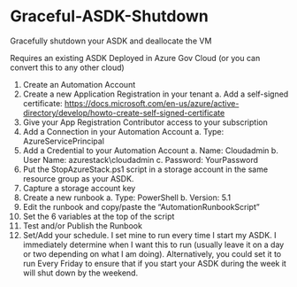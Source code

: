 # Graceful-ASDK-Shutdown
Gracefully shutdown your ASDK and deallocate the VM

Requires an existing ASDK Deployed in Azure Gov Cloud (or you can convert this to any other cloud)

1.	Create an Automation Account
2.	Create a new Application Registration in your tenant
a.	Add a self-signed certificate:	https://docs.microsoft.com/en-us/azure/active-directory/develop/howto-create-self-signed-certificate
3.	Give your App Registration Contributor access to your subscription
4.	Add a Connection in your Automation Account
a.	Type: AzureServicePrincipal
5.	Add a Credential to your Automation Account
a.	Name: Cloudadmin
b.	User Name: azurestack\cloudadmin
c.	Password: YourPassword
6.	Put the StopAzureStack.ps1 script in a storage account in the same resource group as your ASDK.
7.	Capture a storage account key
8.	Create a new runbook
a.	Type: PowerShell 
b.	Version: 5.1
9.	Edit the runbook and copy/paste the “AutomationRunbookScript”
10.	Set the 6 variables at the top of the script
11.	Test and/or Publish the Runbook
12.	Set/Add your schedule. I set mine to run every time I start my ASDK. I immediately determine when I want this to run (usually leave it on a day or two depending on what I am doing). Alternatively, you could set it to run Every Friday to ensure that if you start your ASDK during the week it will shut down by the weekend.

